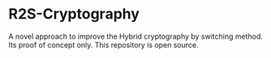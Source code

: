 # R2S-Cryptography
A novel approach to improve the Hybrid cryptography by switching method. Its proof of concept only. This repository is open source.
